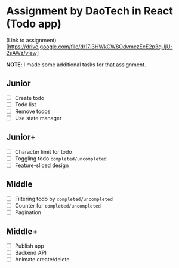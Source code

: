 # Assignment by DaoTech in React (Todo app)

(Link to assignment)[https://drive.google.com/file/d/17i3HWkCW8OdvmczEcE2p3q-ljU-2sAWz/view]

**NOTE**: I made some additional tasks for that assignment.

## Junior

- [ ] Create todo
- [ ] Todo list
- [ ] Remove todos
- [ ] Use state manager

## Junior+

- [ ] Character limit for todo
- [ ] Toggling todo `completed/uncompleted`
- [ ] Feature-sliced design

## Middle

- [ ] Filtering todo by `completed/uncompleted`
- [ ] Counter for `completed/uncompleted`
- [ ] Pagination

## Middle+

- [ ] Publish app
- [ ] Backend API
- [ ] Animate create/delete
